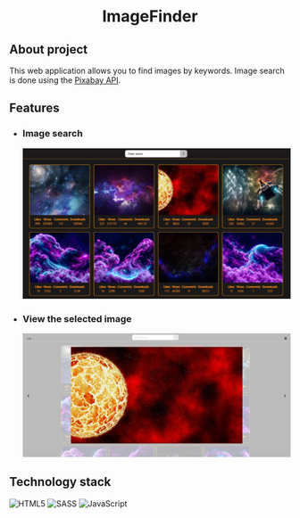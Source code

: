 <h1 align="center">ImageFinder</h1>

<h2>About project</h2>
<p>This web application allows you to find images by keywords. Image search is done using the <a href="https://pixabay.com/service/about/api/" target="_blank" rel="noopener noreferrer nofollow">Pixabay API</a>.
</p>

<h2>Features</h2>
<ul>
  <li>
    <h3>Image search</h3>
    <img src="./assets/ReadMe/image-finder-desktop.JPG" alt="Image search"/>
  </li>
  <li>
    <h3>View the selected image</h3>
    <img src="./assets/ReadMe/image-findeук-photo-viewing.JPG" alt="View the selected image"/>
  </li>
</ul>

<h2>Technology stack</h2>

![HTML5](https://img.shields.io/badge/html5-%23E34F26.svg?style=for-the-badge&logo=html5&logoColor=white)
![SASS](https://img.shields.io/badge/SASS-hotpink.svg?style=for-the-badge&logo=SASS&logoColor=white)
![JavaScript](https://img.shields.io/badge/javascript-%23323330.svg?style=for-the-badge&logo=javascript&logoColor=%23F7DF1E)
